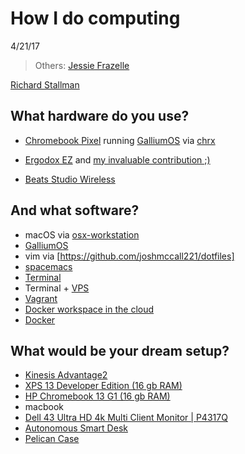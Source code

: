 # How I do computing 
4/21/17

> Others: 
[Jessie Frazelle](https://usesthis.com/interviews/jessie.frazelle)

[Richard Stallman](https://stallman.org/stallman-computing.html)




## What hardware do you use?

* [Chromebook Pixel](https://en.wikipedia.org/wiki/Chromebook_Pixel) running [GalliumOS](https://galliumos.org/) via [chrx](https://github.com/reynhout/chrx)

* [Ergodox EZ](https://ergodox-ez.com/) and [ my invaluable contribution ;) ](https://github.com/qmk/qmk_firmware/pull/41)

* [Beats Studio Wireless](https://www.beatsbydre.com/headphones/studio-wireless)


## And what software?

* macOS via [osx-workstation](https://github.com/joshmccall221/osx-workstation)
* [GalliumOS](https://galliumos.org/) 
* vim via [https://github.com/joshmccall221/dotfiles] 
* [ spacemacs ](http://spacemacs.org/)
* [ Terminal ](http://joshuamccall.com/articles/my_new_term.html)
* Terminal + [ VPS ](http://joshuamccall.com/?q=vps) 
* [ Vagrant ](https://github.com/joshmccall221/dotvagrant)
* [ Docker workspace in the cloud](https://codenvy.com/)
* [ Docker ](http://joshuamccall.com/?q=docker)

## What would be your dream setup?

* [Kinesis Advantage2](https://www.kinesis-ergo.com/wp-content/uploads/2016/08/kb620gr-withpc-800x600.jpg)
* [XPS 13 Developer Edition (16 gb RAM)](http://configure.us.dell.com/dellstore/print_summary_details_popup.aspx?~lt=print&c=us&cs=04&l=en&model_id=xps-13-9360-laptop&oc=cax13w10p7b5122ubuntu&s=bsd&fb=1&vw=classic&leadtime=4/27/2017&showleadtime=True)
* [HP Chromebook 13 G1 (16 gb RAM)]( http://store.hp.com/us/en/pdp/hp-chromebook-13-g1-%28energy-star%29-p-w0t02ut-aba--1 )
* macbook
* [Dell 43 Ultra HD 4k Multi Client Monitor | P4317Q](http://www.dell.com/en-us/member/shop/dell-43-ultra-hd-4k-multi-client-monitor-p4317q/apd/210-ahsq/monitors-monitor-accessories?dgc=CJ&cid=47997&lid=4279734&acd=12309198375458460&ven1=12578053-3796334-b5fe47ab-027d-4866-b0cf-4fdccf1e1fe8&ven3=810703840937310293)
* [Autonomous Smart Desk](https://www.autonomous.ai/smartdesk-sit-to-stand-height-adjustable-standing-desk)
* [Pelican Case](https://blog.trekpak.com/2012/11/trekpak-in-the-wild/#!prettyPhoto)
